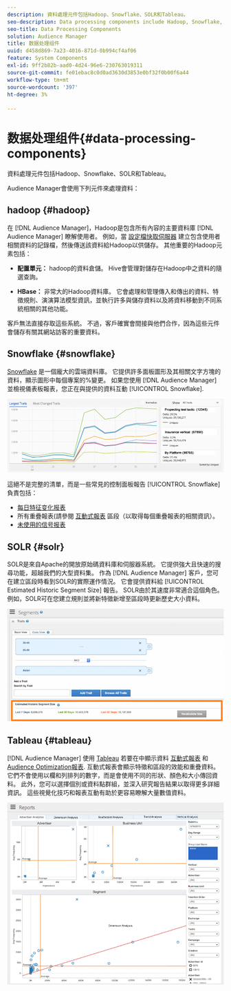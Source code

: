 ```yaml
---
description: 資料處理元件包括Hadoop、Snowflake、SOLR和Tableau。
seo-description: Data processing components include Hadoop, Snowflake, SOLR, and Tableau.
seo-title: Data Processing Components
solution: Audience Manager
title: 数据处理组件
uuid: d458d869-7a23-4016-871d-0b994cf4af06
feature: System Components
exl-id: 9ff2b82b-aad0-4d24-96e6-230763019311
source-git-commit: fe01ebac8c0d0ad3630d3853e0bf32f0b00f6a44
workflow-type: tm+mt
source-wordcount: '397'
ht-degree: 3%

---
```


# 数据处理组件{#data-processing-components}

資料處理元件包括Hadoop、Snowflake、SOLR和Tableau。

<!-- 

c_comproc.xml

 -->

Audience Manager會使用下列元件來處理資料：

## hadoop {#hadoop}

在 [!DNL Audience Manager]，Hadoop是包含所有內容的主要資料庫 [!DNL Audience Manager] 瞭解使用者。 例如，當 [設定檔快取伺服器](../../reference/system-components/components-data-collection.md) 建立包含使用者相關資料的記錄檔，然後傳送該資料給Hadoop以供儲存。 其他重要的Hadoop元素包括：

* **配置單元：** hadoop的資料倉儲。 Hive會管理對儲存在Hadoop中之資料的隨選查詢。

* **HBase：** 非常大的Hadoop資料庫。 它會處理和管理傳入和傳出的資料、特徵規則、演演算法模型資訊，並執行許多與儲存資料以及將資料移動到不同系統相關的其他功能。

客戶無法直接存取這些系統。 不過，客戶確實會間接與他們合作，因為這些元件會儲存有關其網站訪客的重要資料。

## Snowflake {#snowflake}

[Snowflake](https://www.snowflake.net/) 是一個龐大的雲端資料庫。 它提供許多面板圖形及其相關文字方塊的資料，顯示圖形中每個專案的%變更。 如果您使用 [!DNL Audience Manager] 並檢視儀表板報表，您正在與提供的資料互動 [!UICONTROL Snowflake].



![](assets/dashboardreport.png)

這絕不是完整的清單，而是一些常見的控制面板報告 [!UICONTROL Snowflake] 負責包括：

* [每日特征变化报表](/help/using/reporting/audience-optimization-reports/daily-trait-variation-report.md)
* 所有重疊報表(請參閱 [互動式報表](/help/using/reporting/dynamic-reports/dynamic-reports.md) 區段（以取得每個重疊報表的相關資訊）。
* [未使用的信号报表](/help/using/reporting/dynamic-reports/unused-signals.md)

## SOLR {#solr}

SOLR是來自Apache的開放原始碼資料庫和伺服器系統。 它提供強大且快速的搜尋功能，超越我們的大型資料集。 作為 [!DNL Audience Manager] 客戶，您可在建立區段時看到SOLR的實際運作情況。 它會提供資料給 [!UICONTROL Estimated Historic Segment Size] 報告。 SOLR由於其速度非常適合這個角色。 例如，SOLR可在您建立規則並將新特徵新增至區段時更新歷史大小資料。



![](assets/audsize.png)

## Tableau {#tableau}

[!DNL Audience Manager] 使用 [Tableau](https://www.tableausoftware.com/) 若要在中顯示資料 [互動式報表](../../reporting/dynamic-reports/dynamic-reports.md#interactive-and-overlap-reports) 和 [Audience Optimization報表](../../reporting/audience-optimization-reports/audience-optimization-reports.md). 互動式報表會顯示特徵和區段的效能和重疊資料。 它們不會使用以欄和列排列的數字，而是會使用不同的形狀、顏色和大小傳回資料。 此外，您可以選擇個別或資料點群組，並深入研究報告結果以取得更多詳細資訊。 這些視覺化技巧和報表互動有助於更容易瞭解大量數值資料。



![](assets/advertiser_analytics.png)
